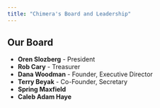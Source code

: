 ```yaml
---
title: "Chimera's Board and Leadership"
---
```


## Our Board

- **Oren Slozberg** - President
- **Rob Cary** - Treasurer
- **Dana Woodman** - Founder, Executive Director
- **Terry Beyak** - Co-Founder, Secretary
- **Spring Maxfield**
- **Caleb Adam Haye**
